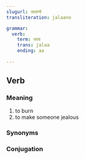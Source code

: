 ```yaml
---
slugurl: जलाणो
transliteration: jalaano

grammar:
  verb:
    term: जला
    trans: jalaa
    ending: aa
  
---
```


## Verb

### Meaning

<word-meanings>

1. to burn
2. to make someone jealous

</word-meanings>

### Synonyms

<word-synonyms :syns="['बाळणो']"></word-synonyms>

### Conjugation

<verb-conj :grammar="grammar"></verb-conj>